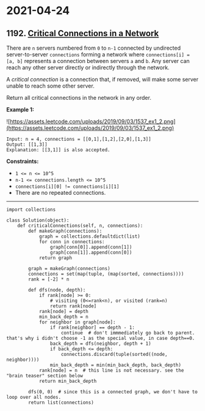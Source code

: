 # 2021-04-24

## 1192. [Critical Connections in a Network](https://leetcode.com/problems/critical-connections-in-a-network/)

There are `n` servers numbered from `0` to `n-1` connected by undirected server-to-server `connections` forming a network where `connections[i] = [a, b]` represents a connection between servers `a` and `b`. Any server can reach any other server directly or indirectly through the network.

A *critical connection* is a connection that, if removed, will make some server unable to reach some other server.

Return all critical connections in the network in any order.

**Example 1:**

![https://assets.leetcode.com/uploads/2019/09/03/1537_ex1_2.png](https://assets.leetcode.com/uploads/2019/09/03/1537_ex1_2.png)

```plain
Input: n = 4, connections = [[0,1],[1,2],[2,0],[1,3]]
Output: [[1,3]]
Explanation: [[3,1]] is also accepted.

```

**Constraints:**

- `1 <= n <= 10^5`
- `n-1 <= connections.length <= 10^5`
- `connections[i][0] != connections[i][1]`
- There are no repeated connections.

---

```py3
import collections

class Solution(object):
    def criticalConnections(self, n, connections):
        def makeGraph(connections):
            graph = collections.defaultdict(list)
            for conn in connections:
                graph[conn[0]].append(conn[1])
                graph[conn[1]].append(conn[0])
            return graph

        graph = makeGraph(connections)
        connections = set(map(tuple, (map(sorted, connections))))
        rank = [-2] * n

        def dfs(node, depth):
            if rank[node] >= 0:
                # visiting (0<=rank<n), or visited (rank=n)
                return rank[node]
            rank[node] = depth
            min_back_depth = n
            for neighbor in graph[node]:
                if rank[neighbor] == depth - 1:
                    continue  # don't immmediately go back to parent. that's why i didn't choose -1 as the special value, in case depth==0.
                back_depth = dfs(neighbor, depth + 1)
                if back_depth <= depth:
                    connections.discard(tuple(sorted((node, neighbor))))
                min_back_depth = min(min_back_depth, back_depth)
            rank[node] = n  # this line is not necessary. see the "brain teaser" section below
            return min_back_depth

        dfs(0, 0)  # since this is a connected graph, we don't have to loop over all nodes.
        return list(connections)
```
